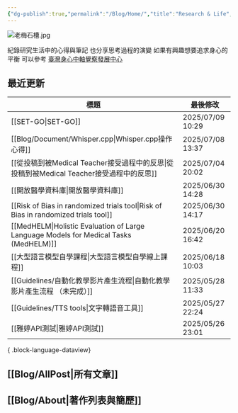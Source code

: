 ```yaml
---
{"dg-publish":true,"permalink":"/Blog/Home/","title":"Research & Life","contentClasses":"cards","tags":["blog","gardenEntry"],"created":"2023-02-16T00:00:00.000Z","updated":"2024-05-17T10:41"}
---
```



![老梅石槽.jpg](/img/user/Blog/images/%E8%80%81%E6%A2%85%E7%9F%B3%E6%A7%BD.jpg)

紀錄研究生活中的心得與筆記
也分享思考過程的演變
如果有興趣想要追求身心的平衡
可以參考 [臺灣身心中軸覺察發展中心](https://bmaa.tw)

## 最近更新

| 標題                                                                                       | 最後修改              |
| ---------------------------------------------------------------------------------------- | ----------------- |
| [[SET-GO\|SET-GO]]                                                                    | 2025/07/09  10:29 |
| [[Blog/Document/Whisper.cpp\|Whisper.cpp操作心得]]                                        | 2025/07/08  13:37 |
| [[從投稿到被Medical Teacher接受過程中的反思\|從投稿到被Medical Teacher接受過程中的反思]]                        | 2025/07/04  20:02 |
| [[開放醫學資料庫\|開放醫學資料庫]]                                                                  | 2025/06/30  14:28 |
| [[Risk of Bias in randomized trials tool\|Risk of Bias in randomized trials tool]]    | 2025/06/30  14:17 |
| [[MedHELM\|Holistic Evaluation of Large Language Models for Medical Tasks (MedHELM)]] | 2025/06/20  16:42 |
| [[大型語言模型自學課程\|大型語言模型自學線上課程]]                                                          | 2025/06/18  10:03 |
| [[Guidelines/自動化教學影片產生流程\|自動化教學影片產生流程 （未完成）]]                                         | 2025/05/28  11:33 |
| [[Guidelines/TTS tools\|文字轉語音工具]]                                                     | 2025/05/27  22:24 |
| [[雅婷API測試\|雅婷API測試]]                                                                  | 2025/05/26  23:01 |

{ .block-language-dataview}

## [[Blog/AllPost\|所有文章]]

## [[Blog/About\|著作列表與簡歷]]
